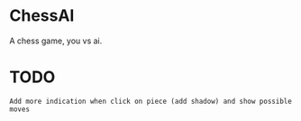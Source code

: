 # ChessAI

A chess game, you vs ai.

# TODO      
    Add more indication when click on piece (add shadow) and show possible moves
